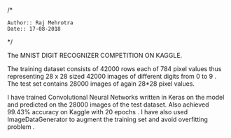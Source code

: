 /*

    Author:: Raj Mehrotra
    Date:: 17-08-2018
    
*/

The MNIST DIGIT RECOGNIZER  COMPETITION ON KAGGLE. 

The training dataset consists of 42000 rows each of 784 pixel values thus representing 28 x 28 sized 42000 images of different digits from 0 to 9 . The test set contains 28000 images of again 28*28 pixel values.

I have trained Convolutional Neural Networks written in Keras on the model and predicted on the 28000 images of the test dataset. Also achieved 99.43% accuracy on Kaggle with 20 epochs . I have also used ImageDataGenerator to augment the training set and avoid overfitting problem .
